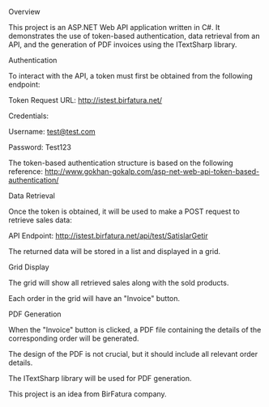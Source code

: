 Overview

This project is an ASP.NET Web API application written in C#. It demonstrates the use of token-based authentication, data retrieval from an API, and the generation of PDF invoices using the ITextSharp library.

Authentication

To interact with the API, a token must first be obtained from the following endpoint:

Token Request URL:
http://istest.birfatura.net/

Credentials:

Username: test@test.com

Password: Test123

The token-based authentication structure is based on the following reference:
http://www.gokhan-gokalp.com/asp-net-web-api-token-based-authentication/

Data Retrieval

Once the token is obtained, it will be used to make a POST request to retrieve sales data:

API Endpoint:
http://istest.birfatura.net/api/test/SatislarGetir

The returned data will be stored in a list and displayed in a grid.

Grid Display

The grid will show all retrieved sales along with the sold products.

Each order in the grid will have an "Invoice" button.

PDF Generation

When the "Invoice" button is clicked, a PDF file containing the details of the corresponding order will be generated.

The design of the PDF is not crucial, but it should include all relevant order details.

The ITextSharp library will be used for PDF generation.

This project is an idea from BirFatura company.

